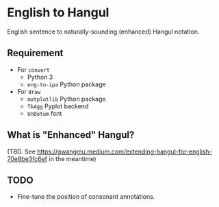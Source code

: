 # English to Hangul

English sentence to naturally-sounding (enhanced) Hangul notation.

## Requirement

 - For `convert`
     - Python 3
     - `eng-to-ipa` Python package
 - For `draw`
     - `matplotlib` Python package
     - `TkAgg` Pyplot backend
     - `UnDotum` font

## What is "Enhanced" Hangul?

(TBD. See https://gwangmu.medium.com/extending-hangul-for-english-70e8be3fc6ef in the meantime)

## TODO

 - Fine-tune the position of consonant annotations.
